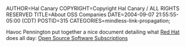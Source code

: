 AUTHOR=Hal Canary
COPYRIGHT=Copyright Hal Canary / ALL RIGHTS RESERVED
TITLE=About OSS Companies
DATE=2004-09-07 21:55:55-05:00 (CDT)
POSTID=315
CATEGORIES=mindless-link-propagation;

Havoc Pennington put together a nice document detailing what [Red Hat](http://www.redhat.com/) does all day: [Open Source Software Subscriptions](http://log.ometer.com/2004-09.html)
